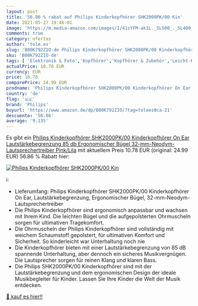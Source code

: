```yaml
---
layout: post
title: '56.86 % rabat auf Philips Kinderkopfhörer SHK2000PK/00 Kin'
date: 2021-05-27 19:46:01
image: 'https://m.media-amazon.com/images/I/41sYFM-ak1L._SL500_._SL400_.jpg'
comments: true
category: ofertas
author: 'tole.es'
slug: 'B00K792ZIO-de Philips Kinderkopfhörer SHK2000PK/00 Kinderkopfhörer On...'
sku: 'B00K792ZIO-de'
tags: [ 'Elektronik & Foto','Kopfhörer','Kopfhörer & Zubehör','Leicht-Kopfhörer','philips', ]
actualPrice: 10.78 EUR
currency: EUR
price: 10.78
comparePrice: 24.99 EUR
prodname: 'Philips Kinderkopfhörer SHK2000PK/00 Kinderkopfhörer On Ear  Lautstärkebegrenzung 85 db  Ergonomischer Bügel  32-mm-Neodym-Lautsprechertreiber  Pink/Lila'
country: 'de'
flag: '🇩🇪'
brand: 'Philips'
buyurl: 'https://www.amazon.de/dp/B00K792ZIO/?tag=tolees0ca-21'
descuento: '56.86'
average: '9.135'
---
```


Es gibt ein [Philips Kinderkopfhörer SHK2000PK/00 Kinderkopfhörer On Ear  Lautstärkebegrenzung 85 db  Ergonomischer Bügel  32-mm-Neodym-Lautsprechertreiber  Pink/Lila](https://www.amazon.de/dp/B00K792ZIO/?tag=tolees0ca-21) mit aktuellem Preis 10.78 EUR (original: 24.99 EUR) 56.86 % Rabatt hier:

[![Philips Kinderkopfhörer SHK2000PK/00 Kin](https://m.media-amazon.com/images/I/41sYFM-ak1L._SL500_._SL400_.jpg)](https://www.amazon.de/dp/B00K792ZIO/?tag=tolees0ca-21)

ℹ️:

- Lieferumfang: Philips Kinderkopfhörer SHK2000PK/00 Kinderkopfhörer On Ear, Lautstärkebegrenzung, Ergonomischer Bügel, 32-mm-Neodym-Lautsprechertreiber
- Die Philips Kinderkopfhörer sind ergonomisch anpassbar und wachsen mit Ihrem Kind. Die leichten Bügel und die aufgepolsterten Ohrmuscheln sorgen für ultimativen Tragekomfort.
- Die Ohrmuscheln der Philips Kinderkopfhörer sind vollständig mit weichem Schaumstoff gepolstert, für ultimativen Komfort und Sicherheit. So kinderleicht war Unterhaltung noch nie
- Die Kinderkopfhörer bieten mit einer Lautstärkebegrenzung von 85 dB spannende Unterhaltung, aber dennoch ein sicheres Musikvergnügen. Die Lautsprecher sorgen für reinen Klang und klaren Bass.
- Die Philips SHK2000PK/00 Kinderkopfhörer sind mit der Lautstärkebegrenzung und dem ergonomischen Design der ideale Musikbegleiter für Kinder. Lassen Sie Ihre Kinder die Welt der Musik entdecken.

[🛒 kauf es hier!!](https://www.amazon.de/dp/B00K792ZIO/?tag=tolees0ca-21)
